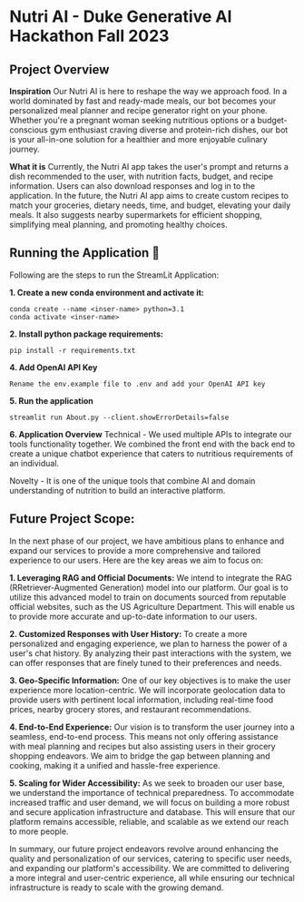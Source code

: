 # Nutri AI - Duke Generative AI Hackathon Fall 2023

## Project Overview
**Inspiration**
Our Nutri AI is here to reshape the way we approach food. In a world dominated by fast and ready-made meals, our bot becomes your personalized meal planner and recipe generator right on your phone. Whether you're a pregnant woman seeking nutritious options or a budget-conscious gym enthusiast craving diverse and protein-rich dishes, our bot is your all-in-one solution for a healthier and more enjoyable culinary journey.

**What it is**
Currently, the Nutri AI app takes the user's prompt and returns a dish recommended to the user, with nutrition facts, budget, and recipe information. Users can also download responses and log in to the application.
In the future, the Nutri AI app aims to create custom recipes to match your groceries, dietary needs, time, and budget, elevating your daily meals. It also suggests nearby supermarkets for efficient shopping, simplifying meal planning, and promoting healthy choices.


## Running the Application 🧨  
Following are the steps to run the StreamLit Application: 

**1. Create a new conda environment and activate it:** 
```
conda create --name <inser-name> python=3.1
conda activate <inser-name>
```
**2. Install python package requirements:** 
```
pip install -r requirements.txt 
```
**4. Add OpenAI API Key**
```
Rename the env.example file to .env and add your OpenAI API key
```
**5. Run the application**
```
streamlit run About.py --client.showErrorDetails=false
```
**6. Application Overview**
Technical - We used multiple APIs to integrate our tools functionality together. We combined the front end with the back end to create a unique chatbot experience that caters to nutritious requirements of an individual. 

Novelty - It is one of the unique tools that combine AI and domain understanding of nutrition to build an interactive platform. 

## Future Project Scope:

In the next phase of our project, we have ambitious plans to enhance and expand our services to provide a more comprehensive and tailored experience to our users. Here are the key areas we aim to focus on:

**1. Leveraging RAG and Official Documents:** We intend to integrate the RAG (RRetriever-Augmented Generation) model into our platform. Our goal is to utilize this advanced model to train on documents sourced from reputable official websites, such as the US Agriculture Department. This will enable us to provide more accurate and up-to-date information to our users.

**2. Customized Responses with User History:** To create a more personalized and engaging experience, we plan to harness the power of a user's chat history. By analyzing their past interactions with the system, we can offer responses that are finely tuned to their preferences and needs.

**3. Geo-Specific Information:** One of our key objectives is to make the user experience more location-centric. We will incorporate geolocation data to provide users with pertinent local information, including real-time food prices, nearby grocery stores, and restaurant recommendations.

**4. End-to-End Experience:** Our vision is to transform the user journey into a seamless, end-to-end process. This means not only offering assistance with meal planning and recipes but also assisting users in their grocery shopping endeavors. We aim to bridge the gap between planning and cooking, making it a unified and hassle-free experience.

**5. Scaling for Wider Accessibility:** As we seek to broaden our user base, we understand the importance of technical preparedness. To accommodate increased traffic and user demand, we will focus on building a more robust and secure application infrastructure and database. This will ensure that our platform remains accessible, reliable, and scalable as we extend our reach to more people.

In summary, our future project endeavors revolve around enhancing the quality and personalization of our services, catering to specific user needs, and expanding our platform's accessibility. We are committed to delivering a more integral and user-centric experience, all while ensuring our technical infrastructure is ready to scale with the growing demand.

